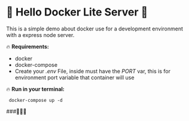 # 🐳 Hello Docker Lite Server 🐳

This is a simple demo about docker use for a development environment with a express node server.

🔥 **Requirements:**

- docker
- docker-compose
- Create your _.env_ File, inside must have the _PORT_ var, this is for environment port variable that container will use

🔥 **Run in your terminal:**

```
 docker-compose up -d
```

###🤟🏽😎
